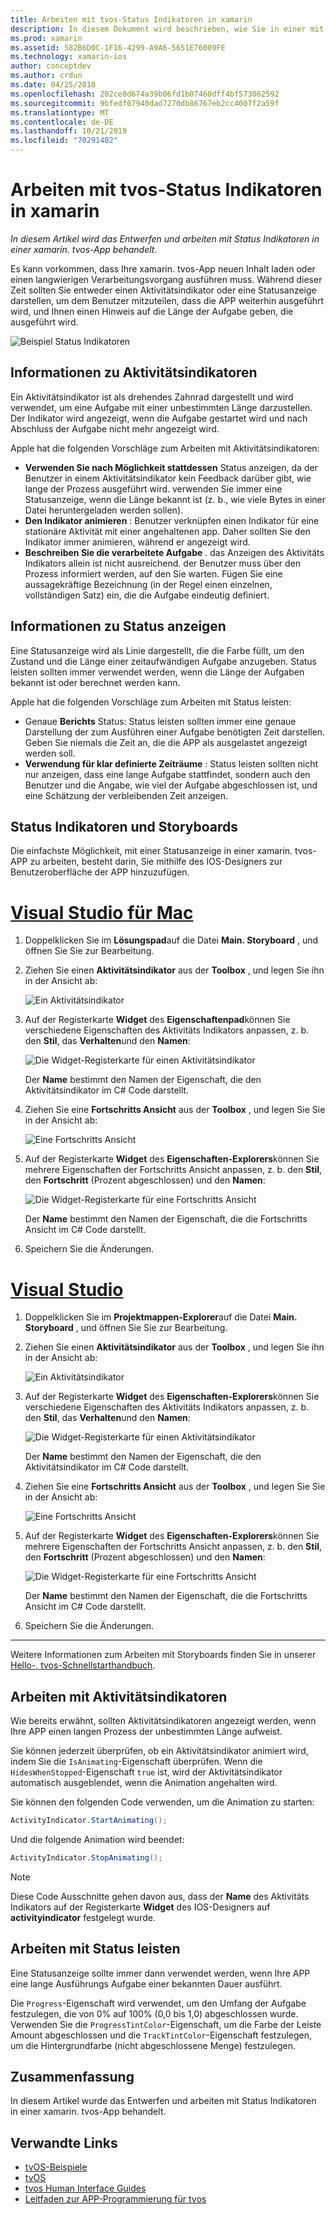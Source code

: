 ```yaml
---
title: Arbeiten mit tvos-Status Indikatoren in xamarin
description: In diesem Dokument wird beschrieben, wie Sie in einer mit xamarin erstellten tvos-App mit Status Indikatoren arbeiten. Es werden sowohl Status-als auch Aktivitätsindikatoren erläutert.
ms.prod: xamarin
ms.assetid: 582B6D0C-1F16-4299-A9A6-5651E76009FE
ms.technology: xamarin-ios
author: conceptdev
ms.author: crdun
ms.date: 04/25/2018
ms.openlocfilehash: 202ce8d674a39b06fd1b07460dff4bf573062592
ms.sourcegitcommit: 9bfedf07940dad7270db86767eb2cc4007f2a59f
ms.translationtype: MT
ms.contentlocale: de-DE
ms.lasthandoff: 10/21/2019
ms.locfileid: "70291402"
---
```

# <a name="working-with-tvos-progress-indicators-in-xamarin"></a>Arbeiten mit tvos-Status Indikatoren in xamarin

_In diesem Artikel wird das Entwerfen und arbeiten mit Status Indikatoren in einer xamarin. tvos-App behandelt._

Es kann vorkommen, dass Ihre xamarin. tvos-App neuen Inhalt laden oder einen langwierigen Verarbeitungsvorgang ausführen muss. Während dieser Zeit sollten Sie entweder einen Aktivitätsindikator oder eine Statusanzeige darstellen, um dem Benutzer mitzuteilen, dass die APP weiterhin ausgeführt wird, und Ihnen einen Hinweis auf die Länge der Aufgabe geben, die ausgeführt wird.

![Beispiel Status Indikatoren](progress-indicators-images/intro01.png "Beispiel Status Indikatoren")

## <a name="about-activity-indicators"></a>Informationen zu Aktivitätsindikatoren

Ein Aktivitätsindikator ist als drehendes Zahnrad dargestellt und wird verwendet, um eine Aufgabe mit einer unbestimmten Länge darzustellen. Der Indikator wird angezeigt, wenn die Aufgabe gestartet wird und nach Abschluss der Aufgabe nicht mehr angezeigt wird.

Apple hat die folgenden Vorschläge zum Arbeiten mit Aktivitätsindikatoren:

- **Verwenden Sie nach Möglichkeit stattdessen** Status anzeigen, da der Benutzer in einem Aktivitätsindikator kein Feedback darüber gibt, wie lange der Prozess ausgeführt wird. verwenden Sie immer eine Statusanzeige, wenn die Länge bekannt ist (z. b., wie viele Bytes in einer Datei heruntergeladen werden sollen).
- **Den Indikator animieren** : Benutzer verknüpfen einen Indikator für eine stationäre Aktivität mit einer angehaltenen app. Daher sollten Sie den Indikator immer animieren, während er angezeigt wird.
- **Beschreiben Sie die verarbeitete Aufgabe** . das Anzeigen des Aktivitäts Indikators allein ist nicht ausreichend. der Benutzer muss über den Prozess informiert werden, auf den Sie warten. Fügen Sie eine aussagekräftige Bezeichnung (in der Regel einen einzelnen, vollständigen Satz) ein, die die Aufgabe eindeutig definiert.

## <a name="about-progress-bars"></a>Informationen zu Status anzeigen

Eine Statusanzeige wird als Linie dargestellt, die die Farbe füllt, um den Zustand und die Länge einer zeitaufwändigen Aufgabe anzugeben. Status leisten sollten immer verwendet werden, wenn die Länge der Aufgaben bekannt ist oder berechnet werden kann.

Apple hat die folgenden Vorschläge zum Arbeiten mit Status leisten:

- Genaue **Berichts** Status: Status leisten sollten immer eine genaue Darstellung der zum Ausführen einer Aufgabe benötigten Zeit darstellen. Geben Sie niemals die Zeit an, die die APP als ausgelastet angezeigt werden soll.
- **Verwendung für klar definierte Zeiträume** : Status leisten sollten nicht nur anzeigen, dass eine lange Aufgabe stattfindet, sondern auch den Benutzer und die Angabe, wie viel der Aufgabe abgeschlossen ist, und eine Schätzung der verbleibenden Zeit anzeigen.

## <a name="progress-indicators-and-storyboards"></a>Status Indikatoren und Storyboards

Die einfachste Möglichkeit, mit einer Statusanzeige in einer xamarin. tvos-APP zu arbeiten, besteht darin, Sie mithilfe des IOS-Designers zur Benutzeroberfläche der APP hinzuzufügen.

# <a name="visual-studio-for-mactabmacos"></a>[Visual Studio für Mac](#tab/macos)

1. Doppelklicken Sie im **Lösungspad**auf die Datei **Main. Storyboard** , und öffnen Sie Sie zur Bearbeitung.

2. Ziehen Sie einen **Aktivitätsindikator** aus der **Toolbox** , und legen Sie ihn in der Ansicht ab: 

    ![Ein Aktivitätsindikator](progress-indicators-images/activity01.png "Ein Aktivitätsindikator")

3. Auf der Registerkarte **Widget** des **Eigenschaftenpad**können Sie verschiedene Eigenschaften des Aktivitäts Indikators anpassen, z. b. den **Stil**, das **Verhalten**und den **Namen**: 

    ![Die Widget-Registerkarte für einen Aktivitätsindikator](progress-indicators-images/activity02.png "Die Widget-Registerkarte für einen Aktivitätsindikator")
    
    Der **Name** bestimmt den Namen der Eigenschaft, die den Aktivitätsindikator im C# Code darstellt.

4. Ziehen Sie eine **Fortschritts Ansicht** aus der **Toolbox** , und legen Sie Sie in der Ansicht ab: 

    ![Eine Fortschritts Ansicht](progress-indicators-images/activity03.png "Eine Fortschritts Ansicht")

5. Auf der Registerkarte **Widget** des **Eigenschaften-Explorers**können Sie mehrere Eigenschaften der Fortschritts Ansicht anpassen, z. b. den **Stil**, den **Fortschritt** (Prozent abgeschlossen) und den **Namen**: 

    ![Die Widget-Registerkarte für eine Fortschritts Ansicht](progress-indicators-images/activity04.png "Die Widget-Registerkarte für eine Fortschritts Ansicht")
    
    Der **Name** bestimmt den Namen der Eigenschaft, die die Fortschritts Ansicht im C# Code darstellt.

6. Speichern Sie die Änderungen.

# <a name="visual-studiotabwindows"></a>[Visual Studio](#tab/windows)

1. Doppelklicken Sie im **Projektmappen-Explorer**auf die Datei **Main. Storyboard** , und öffnen Sie Sie zur Bearbeitung.

2. Ziehen Sie einen **Aktivitätsindikator** aus der **Toolbox** , und legen Sie ihn in der Ansicht ab: 

    ![Ein Aktivitätsindikator](progress-indicators-images/activity01-vs.png
    "Ein Aktivitätsindikator")

3. Auf der Registerkarte **Widget** des **Eigenschaften-Explorers**können Sie verschiedene Eigenschaften des Aktivitäts Indikators anpassen, z. b. den **Stil**, das **Verhalten**und den **Namen**: 

    ![Die Widget-Registerkarte für einen Aktivitätsindikator](progress-indicators-images/activity02-vs.png "Die Widget-Registerkarte für einen Aktivitätsindikator")

    Der **Name** bestimmt den Namen der Eigenschaft, die den Aktivitätsindikator im C# Code darstellt.

4. Ziehen Sie eine **Fortschritts Ansicht** aus der **Toolbox** , und legen Sie Sie in der Ansicht ab: 

   ![Eine Fortschritts Ansicht](progress-indicators-images/activity03-vs.png "Eine Fortschritts Ansicht")

5. Auf der Registerkarte **Widget** des **Eigenschaften-Explorers**können Sie mehrere Eigenschaften der Fortschritts Ansicht anpassen, z. b. den **Stil**, den **Fortschritt** (Prozent abgeschlossen) und den **Namen**: 

    ![Die Widget-Registerkarte für eine Fortschritts Ansicht](progress-indicators-images/activity04-vs.png "Die Widget-Registerkarte für eine Fortschritts Ansicht")
    
    Der **Name** bestimmt den Namen der Eigenschaft, die die Fortschritts Ansicht im C# Code darstellt.

6. Speichern Sie die Änderungen.

-----

Weitere Informationen zum Arbeiten mit Storyboards finden Sie in unserer [Hello-, tvos-Schnellstarthandbuch](~/ios/tvos/get-started/hello-tvos.md). 

## <a name="working-with-activity-indicators"></a>Arbeiten mit Aktivitätsindikatoren

Wie bereits erwähnt, sollten Aktivitätsindikatoren angezeigt werden, wenn Ihre APP einen langen Prozess der unbestimmten Länge aufweist.

Sie können jederzeit überprüfen, ob ein Aktivitätsindikator animiert wird, indem Sie die `IsAnimating`-Eigenschaft überprüfen. Wenn die `HidesWhenStopped`-Eigenschaft `true` ist, wird der Aktivitätsindikator automatisch ausgeblendet, wenn die Animation angehalten wird.

Sie können den folgenden Code verwenden, um die Animation zu starten: 

```csharp
ActivityIndicator.StartAnimating();
```

Und die folgende Animation wird beendet:

```csharp
ActivityIndicator.StopAnimating();
```

> [!NOTE]
> Diese Code Ausschnitte gehen davon aus, dass der **Name** des Aktivitäts Indikators auf der Registerkarte **Widget** des IOS-Designers auf **activityindicator** festgelegt wurde.

## <a name="working-with-progress-bars"></a>Arbeiten mit Status leisten

Eine Statusanzeige sollte immer dann verwendet werden, wenn Ihre APP eine lange Ausführungs Aufgabe einer bekannten Dauer ausführt. 

Die `Progress`-Eigenschaft wird verwendet, um den Umfang der Aufgabe festzulegen, die von 0% auf 100% (0,0 bis 1,0) abgeschlossen wurde. Verwenden Sie die `ProgressTintColor`-Eigenschaft, um die Farbe der Leiste Amount abgeschlossen und die `TrackTintColor`-Eigenschaft festzulegen, um die Hintergrundfarbe (nicht abgeschlossene Menge) festzulegen.

## <a name="summary"></a>Zusammenfassung

In diesem Artikel wurde das Entwerfen und arbeiten mit Status Indikatoren in einer xamarin. tvos-App behandelt.

## <a name="related-links"></a>Verwandte Links

- [tvOS-Beispiele](https://docs.microsoft.com/samples/browse/?products=xamarin&term=Xamarin.iOS+tvOS)
- [tvOS](https://developer.apple.com/tvos/)
- [tvos Human Interface Guides](https://developer.apple.com/tvos/human-interface-guidelines/)
- [Leitfaden zur APP-Programmierung für tvos](https://developer.apple.com/library/prerelease/tvos/documentation/General/Conceptual/AppleTV_PG/)
